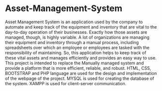 # Asset-Management-System
Asset Management System is an application used by the company to automate and keep track of the equipment and inventory that are vital to the day-to-day operation of their businesses. Exactly how those assets are managed, though, is highly variable. A lot of organizations are managing their equipment and inventory through a manual process, including spreadsheets over which an employee or employees are tasked with the responsibility of maintaining. So, this application helps to keep track of these vital assets and manages efficiently and provides an easy way to use. This project is intended to replace the Manually managed system and provide a platform that is more efficient, reliable, and robust.
HTML, CSS, BOOTSTRAP and PHP language are used for the design and implementation of the webpage of the project. 
MYSQL is used for creating the database of the system. 
XAMPP is used for client-server communication.
